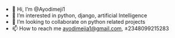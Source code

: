 - 👋 Hi, I’m @Ayodimeji1
- 👀 I’m interested in python, django, artificial Intelligence
- 💞️ I’m looking to collaborate on python related projects
- 📫 How to reach me ayodimejia1@gmail.com, ±2348099215283

<!---
Ayodimeji1/Ayodimeji1 is a ✨ special ✨ repository because its `README.md` (this file) appears on your GitHub profile.
You can click the Preview link to take a look at your changes.
--->
